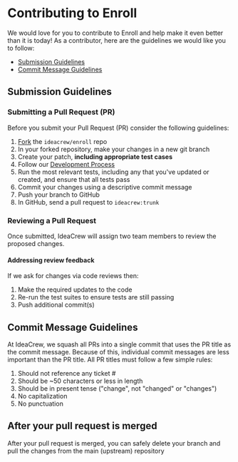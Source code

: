 # Contributing to Enroll

We would love for you to contribute to Enroll and help make it even better than it is today! As a contributor, here are the guidelines we would like you to follow:

 - [Submission Guidelines](#submit)
 - [Commit Message Guidelines](#commit)

## <a name="submit"></a> Submission Guidelines

### Submitting a Pull Request (PR)

Before you submit your Pull Request (PR) consider the following guidelines:

1. [Fork](https://docs.github.com/en/get-started/quickstart/fork-a-repo) the `ideacrew/enroll` repo
2. In your forked repository, make your changes in a new git branch
3. Create your patch, **including appropriate test cases**
4. Follow our [Development Process](DEVELOPMENT.md)
5. Run the most relevant tests, including any that you've updated or created, and ensure that all tests pass
6. Commit your changes using a descriptive commit message
7. Push your branch to GitHub
8. In GitHub, send a pull request to `ideacrew:trunk`

### Reviewing a Pull Request

Once submitted, IdeaCrew will assign two team members to review the proposed changes.

#### Addressing review feedback

If we ask for changes via code reviews then:

1. Make the required updates to the code
2. Re-run the test suites to ensure tests are still passing
3. Push additional commit(s)

## <a name="commit"></a> Commit Message Guidelines

At IdeaCrew, we squash all PRs into a single commit that uses the PR title as the commit message. Because of this, individual commit messages are less important than the PR title. All PR titles must follow a few simple rules:

1. Should not reference any ticket #
2. Should be ~50 characters or less in length
3. Should be in present tense ("change", not "changed" or "changes")
4. No capitalization
5. No punctuation

## After your pull request is merged

After your pull request is merged, you can safely delete your branch and pull the changes from the main (upstream) repository
